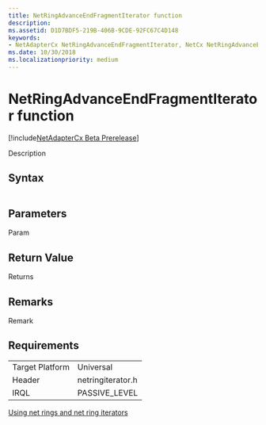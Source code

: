 ```yaml
---
title: NetRingAdvanceEndFragmentIterator function
description: 
ms.assetid: D1D7BDF5-219B-406B-9CDE-92FC67C4D148
keywords:
- NetAdapterCx NetRingAdvanceEndFragmentIterator, NetCx NetRingAdvanceEndFragmentIterator
ms.date: 10/30/2018
ms.localizationpriority: medium
---
```


# NetRingAdvanceEndFragmentIterator function

[!include[NetAdapterCx Beta Prerelease](../netcx-beta-prerelease.md)]

Description

## Syntax

```cpp

```

## Parameters

Param

## Return Value

Returns 

## Remarks

Remark

## Requirements

|  |  |
| --- | --- |
| Target Platform | Universal |
| Header | netringiterator.h |
| IRQL | PASSIVE_LEVEL |

[Using net rings and net ring iterators](using-net-rings-and-net-ring-iterators.md)